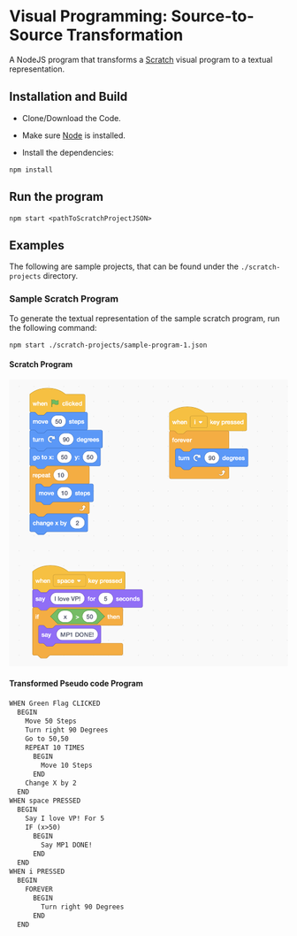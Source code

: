 # Visual Programming: Source-to-Source Transformation

A NodeJS program that transforms a [Scratch](https://scratch.mit.edu/) visual program to a textual representation.

## Installation and Build

* Clone/Download the Code.
* Make sure [Node](https://nodejs.org/en/) is installed.

* Install the dependencies:
```node
npm install
```

## Run the program
```node
npm start <pathToScratchProjectJSON>
```

## Examples

The following are sample projects, that can be found under the `./scratch-projects` directory.

### Sample Scratch Program

To generate the textual representation of the sample scratch program, run the following command:
```node
npm start ./scratch-projects/sample-program-1.json
```

#### Scratch Program
![Sample Scratch Program](./scratch-projects/images/sample-project.png)

#### Transformed Pseudo code Program
```
WHEN Green Flag CLICKED
  BEGIN
    Move 50 Steps
    Turn right 90 Degrees
    Go to 50,50
    REPEAT 10 TIMES
      BEGIN
        Move 10 Steps
      END
    Change X by 2
  END
WHEN space PRESSED
  BEGIN
    Say I love VP! For 5
    IF (x>50)
      BEGIN
        Say MP1 DONE!
      END
  END
WHEN i PRESSED
  BEGIN
    FOREVER
      BEGIN
        Turn right 90 Degrees
      END
  END
```